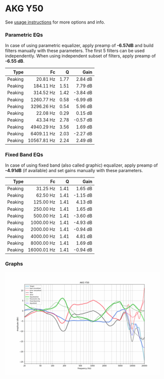 # AKG Y50
See [usage instructions](https://github.com/jaakkopasanen/AutoEq#usage) for more options and info.

### Parametric EQs
In case of using parametric equalizer, apply preamp of **-6.57dB** and build filters manually
with these parameters. The first 5 filters can be used independently.
When using independent subset of filters, apply preamp of **-6.55 dB**.

| Type    | Fc          |    Q | Gain     |
|--------:|------------:|-----:|---------:|
| Peaking | 20.81 Hz    | 1.77 | 2.84 dB  |
| Peaking | 184.11 Hz   | 1.51 | 7.79 dB  |
| Peaking | 314.52 Hz   | 1.42 | -3.84 dB |
| Peaking | 1260.77 Hz  | 0.58 | -6.99 dB |
| Peaking | 3296.26 Hz  | 0.54 | 5.96 dB  |
| Peaking | 22.08 Hz    | 0.29 | 0.15 dB  |
| Peaking | 43.34 Hz    | 2.78 | -0.57 dB |
| Peaking | 4940.29 Hz  | 3.56 | 1.69 dB  |
| Peaking | 6409.11 Hz  | 2.03 | -2.27 dB |
| Peaking | 10567.81 Hz | 2.24 | 2.49 dB  |

### Fixed Band EQs
In case of using fixed band (also called graphic) equalizer, apply preamp of **-4.91dB**
(if available) and set gains manually with these parameters.

| Type    | Fc          |    Q | Gain     |
|--------:|------------:|-----:|---------:|
| Peaking | 31.25 Hz    | 1.41 | 1.65 dB  |
| Peaking | 62.50 Hz    | 1.41 | -1.15 dB |
| Peaking | 125.00 Hz   | 1.41 | 4.13 dB  |
| Peaking | 250.00 Hz   | 1.41 | 1.65 dB  |
| Peaking | 500.00 Hz   | 1.41 | -3.60 dB |
| Peaking | 1000.00 Hz  | 1.41 | -4.93 dB |
| Peaking | 2000.00 Hz  | 1.41 | -0.94 dB |
| Peaking | 4000.00 Hz  | 1.41 | 4.81 dB  |
| Peaking | 8000.00 Hz  | 1.41 | 1.69 dB  |
| Peaking | 16000.01 Hz | 1.41 | -0.94 dB |

### Graphs
![](./AKG%20Y50.png)